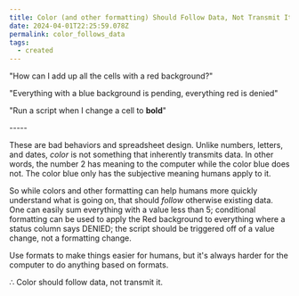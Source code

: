 ```yaml
---
title: Color (and other formatting) Should Follow Data, Not Transmit It
date: 2024-04-01T22:25:59.078Z
permalink: color_follows_data
tags:
  - created
---
```

"How can I add up all the cells with a red background?"

"Everything with a blue background is pending, everything red is denied"

"﻿Run a script when I change a cell to **bold**"

\-﻿----

T﻿hese are bad behaviors and spreadsheet design. Unlike numbers, letters, and dates, *color* is not something that inherently transmits data. In other words, the number 2 has meaning to the computer while the color blue does not. The color blue only has the subjective meaning humans apply to it.

S﻿o while colors and other formatting can help humans more quickly understand what is going on, that should *follow* otherwise existing data. One can easily sum everything with a value less than 5; conditional formatting can be used to apply the Red background to everything where a status column says DENIED; the script should be triggered off of a value change, not a formatting change.

U﻿se formats to make things easier for humans, but it's always harder for the computer to do anything based on formats.

∴ C﻿olor should follow data, not transmit it.